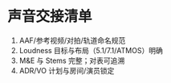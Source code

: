 # 声音交接清单

1. AAF/参考视频/对拍/轨道命名规范
2. Loudness 目标与布局（5.1/7.1/ATMOS）明确
3. M&E 与 Stems 完整；对表可追溯
4. ADR/VO 计划与房间/演员锁定
